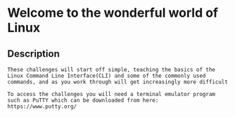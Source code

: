 # Welcome to the wonderful world of Linux 


## Description 
```
These challenges will start off simple, teaching the basics of the Linux Command Line Interface(CLI) and some of the commonly used commands, and as you work through will get increasingly more difficult 

To access the challenges you will need a terminal emulator program such as PuTTY which can be downloaded from here: https://www.putty.org/
```
